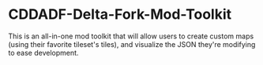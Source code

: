 # CDDADF-Delta-Fork-Mod-Toolkit
This is an all-in-one mod toolkit that will allow users to create custom maps (using their favorite tileset's tiles), and visualize the JSON they're modifying to ease development.
